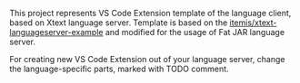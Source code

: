 This project represents VS Code Extension template of the language client, based on Xtext language server. Template is based on the [itemis/xtext-languageserver-example](https://github.com/itemis/xtext-languageserver-example/tree/master/vscode-extension-self-contained) and modified for the usage of Fat JAR language server. 

For creating new VS Code Extension out of your language server, change the language-specific parts, marked with TODO comment. 
